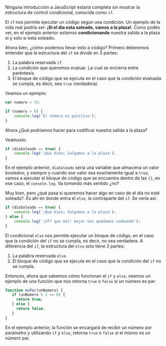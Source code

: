 
Ninguna introducción a JavaScript estaría completa sin mostrar la estructura de control condicional, conocida como `if`.

El `if` nos permite ejecutar un código según una condición. Un ejemplo de la vida real podría ser: **¡Si el dia esta soleado, vamos a la plaza!**. Como podés ver, en el ejemplo anterior estamos **condicionando** nuestra salida a la plaza si y solo si esta soleado.

Ahora bien, ¿cómo podemos llevar esto a código? Primero deberemos entender que la estructura del `if` se divide en 3 partes:

1. La palabra reservada `if`.
2. La condición que queremos evaluar. La cual se encierra entre paréntesis.
3. El bloque de código que se ejecuta en el caso que la condición evaluada se cumpla, es decir, sea `true` (verdadera).

Veamos un ejemplo:

```javascript
var numero = 43;

if (numero > 0) {
    console.log('El número es positivo');
}
```

Ahora ¿Qué podríamos hacer para codificar nuestra salida a la plaza?

Veámoslo:

```javascript
if (diaSoleado == true) {
    console.log('¡Qué bien¡ Salgamos a la plaza');
}
```

En el ejemplo anterior, `diaSoleado` sería una variable que almacena un valor booleano, y siempre y cuando ese valor sea exactamente igual a `true`, vamos a ejecutar el bloque de código que se encuentra dentro de las `{}`, en ese caso, el `console.log`. Va tomando más sentido ¿no?

Muy bien, pero ¿qué pasa si queremos hacer algo en caso de el día no esté soleado?. Es ahí en donde entra el `else`, la contraparte del `if`. Se vería así:

```javascript
if (diaSoleado == true) {
    console.log('¡Qué bien¡ Salgamos a la plaza');
} else {
    console.log('¡Uff que mal! mejor nos quedamos codeando');
}
```

El condicional `else` nos permite ejecutar un bloque de código, en el caso que la condición del `if` no se cumpla, es decir, no sea verdadera. A diferencia del `if`, la estructura del `else` solo tiene 2 partes:

1. La palabra reservada `else`.
2. El bloque de código que se ejecuta en el caso que la condición del `if` no se cumpla.

Entonces, ahora que sabemos cómo funcionan el `if` y `else`, veamos un ejemplo de una función que nos retorna `true` o `false` si un número es par:

```javascript
function esPar(unNumero) {
   if (unNumero % 2 == 0) {
     return true;
   } else {
     return false;
   }
}
```

En el ejemplo anterior, la función se encargará de recibir un número por parámetro y utilizando `if` y `else`, retorna `true` o `false` si el mismo es un número par.
